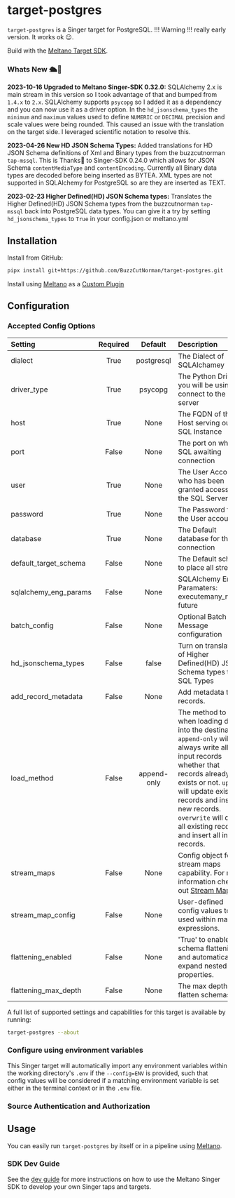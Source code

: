 # target-postgres

`target-postgres` is a Singer target for PostgreSQL. !!! Warning !!! really early version.  It works ok 😐. 

Build with the [Meltano Target SDK](https://sdk.meltano.com).
### Whats New 🛳️🎉
**2023-10-16 Upgraded to Meltano Singer-SDK 0.32.0:** SQLAlchemy 2.x is main stream in this version so I took advantage of that and bumped from `1.4.x` to `2.x`.  SQLAlchemy supports `psycopg` so I added it as a dependency and you can now use it as a driver option. In the `hd_jsonschema_types` the `minimum` and `maximum` values used to define `NUMERIC` or `DECIMAL` precision and scale values were being rounded.  This caused an issue with the translation on the target side.  I leveraged scientific notation to resolve this.

**2023-04-26 New HD JSON Schema Types:**  Added translations for HD JSON Schema definitions of Xml and Binary types from the buzzcutnorman `tap-mssql`.  This is Thanks🙏 to Singer-SDK 0.24.0 which allows for JSON Schema `contentMediaType` and `contentEncoding`.  Currently all Binary data types are decoded before being inserted as BYTEA.  XML types are not supported in SQLAlchemy for PostgreSQL so are they are inserted as TEXT.

**2023-02-23 Higher Defined(HD) JSON Schema types:**  Translates the Higher Defined(HD) JSON Schema types from the buzzcutnorman `tap-mssql` back into PostgreSQL data types.  You can give it a try by setting `hd_jsonschema_types` to `True` in your config.json or meltano.yml

## Installation
Install from GitHub:

```bash
pipx install git+https://github.com/BuzzCutNorman/target-postgres.git
```

Install using [Meltano](https://www.meltano.com) as a [Custom Plugin](https://docs.meltano.com/guide/plugin-management#custom-plugins)


## Configuration

### Accepted Config Options

<!--
Developer TODO: Provide a list of config options accepted by the target.

This section can be created by copy-pasting the CLI output from:

```
target-postgres --about --format=markdown
```
-->
| Setting              | Required | Default | Description |
|:---------------------|:--------:|:-------:|:------------|
| dialect              | True     | postgresql | The Dialect of SQLAlchamey |
| driver_type          | True     | psycopg | The Python Driver you will be using to connect to the SQL server |
| host                 | True     | None    | The FQDN of the Host serving out the SQL Instance |
| port                 | False    | None    | The port on which SQL awaiting connection |
| user                 | True     | None    | The User Account who has been granted access to the SQL Server |
| password             | True     | None    | The Password for the User account |
| database             | True     | None    | The Default database for this connection |
| default_target_schema| False    | None    | The Default schema to place all streams |
| sqlalchemy_eng_params| False    | None    | SQLAlchemy Engine Paramaters: executemany_mode, future |
| batch_config         | False    | None    | Optional Batch Message configuration |
| hd_jsonschema_types  | False    | false   | Turn on translation of Higher Defined(HD) JSON Schema types to SQL Types |
| add_record_metadata  | False    | None    | Add metadata to records. |
| load_method          | False    | append-only | The method to use when loading data into the destination. `append-only` will always write all input records whether that records already exists or not. `upsert` will update existing records and insert new records. `overwrite` will delete all existing records and insert all input records. |
| stream_maps          | False    | None    | Config object for stream maps capability. For more information check out [Stream Maps](https://sdk.meltano.com/en/latest/stream_maps.html). |
| stream_map_config    | False    | None    | User-defined config values to be used within map expressions. |
| flattening_enabled   | False    | None    | 'True' to enable schema flattening and automatically expand nested properties. |
| flattening_max_depth | False    | None    | The max depth to flatten schemas. |

A full list of supported settings and capabilities for this
target is available by running:

```bash
target-postgres --about
```

### Configure using environment variables

This Singer target will automatically import any environment variables within the working directory's
`.env` if the `--config=ENV` is provided, such that config values will be considered if a matching
environment variable is set either in the terminal context or in the `.env` file.

### Source Authentication and Authorization

<!--
Developer TODO: If your target requires special access on the destination system, or any special authentication requirements, provide those here.
-->

## Usage

You can easily run `target-postgres` by itself or in a pipeline using [Meltano](https://meltano.com/).
<!--
### Executing the Target Directly

```bash
target-postgres --version
target-postgres --help
# Test using the "Carbon Intensity" sample:
tap-carbon-intensity | target-postgres --config /path/to/target-postgres-config.json
```

## Developer Resources

Follow these instructions to contribute to this project.

### Initialize your Development Environment

```bash
pipx install poetry
poetry install
```

### Create and Run Tests

Create tests within the `target_postgres/tests` subfolder and
  then run:

```bash
poetry run pytest
```

You can also test the `target-postgres` CLI interface directly using `poetry run`:

```bash
poetry run target-postgres --help
```

### Testing with [Meltano](https://meltano.com/)

_**Note:** This target will work in any Singer environment and does not require Meltano.
Examples here are for convenience and to streamline end-to-end orchestration scenarios._

<!--
Developer TODO:
Your project comes with a custom `meltano.yml` project file already created. Open the `meltano.yml` and follow any "TODO" items listed in
the file.
-->
<!--
Next, install Meltano (if you haven't already) and any needed plugins:

```bash
# Install meltano
pipx install meltano
# Initialize meltano within this directory
cd target-postgres
meltano install
```

Now you can test and orchestrate using Meltano:

```bash
# Test invocation:
meltano invoke target-postgres --version
# OR run a test `elt` pipeline with the Carbon Intensity sample tap:
meltano elt tap-carbon-intensity target-postgres
```
-->
### SDK Dev Guide

See the [dev guide](https://sdk.meltano.com/en/latest/dev_guide.html) for more instructions on how to use the Meltano Singer SDK to
develop your own Singer taps and targets.
